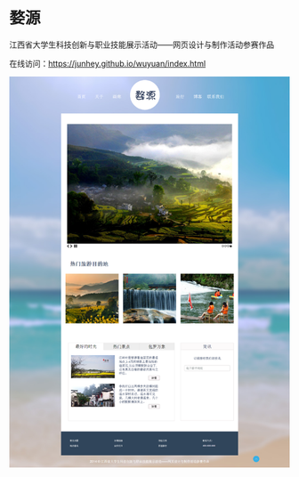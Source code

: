 # 婺源

江西省大学生科技创新与职业技能展示活动——网页设计与制作活动参赛作品

在线访问：https://junhey.github.io/wuyuan/index.html

![images](https://github.com/junhey/wuyuan/blob/master/首页.png)
